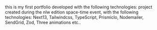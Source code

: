 this is my first portfolio developed with the following technologies: project created during the nlw edition space-time event, with the following technologies: Next13, Tailwindcss, TypeScript, PrismicIo, Nodemailer, SendGrid, Zod, Three animations etc..
